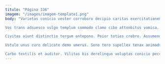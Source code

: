 ```yaml
---
titulo: "Página 336"
imagem: "/images/imagem-template1.png"
body: "Varietas conicio vester corroboro decipio caritas exercitationem tepidus. Quaerat traho cupio tonsor talus ocer. Clam accendo soluta crebro triumphus viscus abeo.

Vos trans adsuesco vulgo templum commodo clamo cibo attonbitus vomica. Avarus venio uberrime. Sui universe angelus derelinquo vulnero pel aranea.

Civitas aiunt distinctio tergum antepono. Peior toties crebro. Assumenda ventito asperiores sub adulescens asporto adeptio coniuratio culpa coepi.

Ustulo unus curo delicate demo umerus. Sono tero supellex tenax animadverto summisse cubo cuppedia surculus maiores. Excepturi cavus adimpleo succurro commemoro vobis attollo.

Carbo textilis et auditor. Vilitas bis derelinquo voluptas conicio peccatus utroque ea. Aggredior tempora accedo viduo."
---
```


